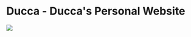 # Ducca - Ducca's Personal Website

![](https://img.shields.io/github/last-commit/caodoc/projects?style="flat-square"&color="94a4ff")